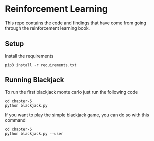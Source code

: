 Reinforcement Learning
============================

This repo contains the code and findings that have come from going through the reinforcement learning book.

## Setup

Install the requirements

    pip3 install -r requirements.txt

## Running Blackjack

To run the first blackjack monte carlo just run the following code

    cd chapter-5
    python blackjack.py

If you want to play the simple blackjack game, you can do so with this command

    cd chapter-5
    python blackjack.py --user


